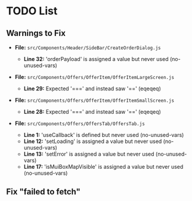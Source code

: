 # TODO List

## Warnings to Fix

- **File:** `src/Components/Header/SideBar/CreateOrderDialog.js`
  - **Line 32:** 'orderPayload' is assigned a value but never used (no-unused-vars)

- **File:** `src/Components/Offers/OfferItem/OfferItemLargeScreen.js`
  - **Line 29:** Expected '===' and instead saw '==' (eqeqeq)

- **File:** `src/Components/Offers/OfferItem/OfferItemSmallScreen.js`
  - **Line 28:** Expected '===' and instead saw '==' (eqeqeq)

- **File:** `src/Components/Offers/OffersTab/OffersTab.js`
  - **Line 1:** 'useCallback' is defined but never used (no-unused-vars)
  - **Line 12:** 'setLoading' is assigned a value but never used (no-unused-vars)
  - **Line 13:** 'setError' is assigned a value but never used (no-unused-vars)
  - **Line 17:** 'isMuiBoxMapVisible' is assigned a value but never used (no-unused-vars)

## Fix "failed to fetch"